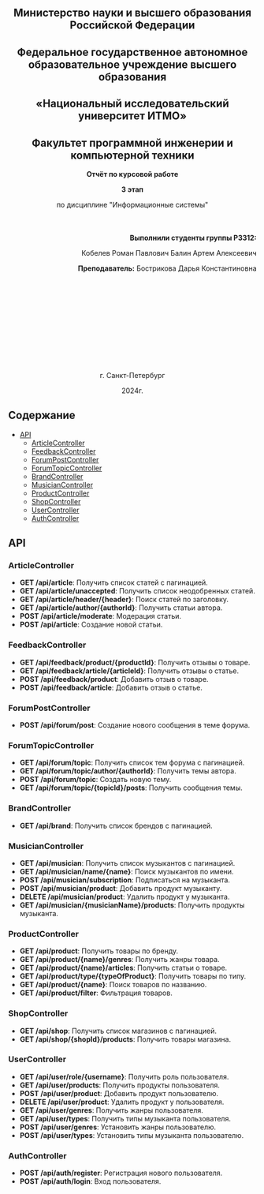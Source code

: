 <div align="center">

## Министерство науки и высшего образования Российской Федерации
## Федеральное государственное автономное образовательное учреждение высшего образования
## «Национальный исследовательский университет ИТМО»
## Факультет программной инженерии и компьютерной техники
**Отчёт по курсовой работе**

**3 этап**

по дисциплине
"Информационные системы"
</div>

<div align="right" style="margin-top: 50px;">
<b>Выполнили студенты группы P3312:</b>

Кобелев Роман Павлович
Балин Артем Алексеевич

<b>Преподаватель:</b>
Бострикова Дарья Константиновна
</div>






<div align="center" style="margin-top: 200px; text: center">
г. Санкт-Петербург

2024г.
</div>

<div style="page-break-after: always;"></div>


## Содержание

- [API](#api)
   - [ArticleController](#articlecontroller)
   - [FeedbackController](#feedbackcontroller)
   - [ForumPostController](#forumpostcontroller)
   - [ForumTopicController](#forumtopiccontroller)
   - [BrandController](#brandcontroller)
   - [MusicianController](#musiciancontroller)
   - [ProductController](#productcontroller)
   - [ShopController](#shopcontroller)
   - [UserController](#usercontroller)
   - [AuthController](#authcontroller)

## API

### ArticleController
- **GET /api/article**: Получить список статей с пагинацией.
- **GET /api/article/unaccepted**: Получить список неодобренных статей.
- **GET /api/article/header/{header}**: Поиск статей по заголовку.
- **GET /api/article/author/{authorId}**: Получить статьи автора.
- **POST /api/article/moderate**: Модерация статьи.
- **POST /api/article**: Создание новой статьи.

### FeedbackController
- **GET /api/feedback/product/{productId}**: Получить отзывы о товаре.
- **GET /api/feedback/article/{articleId}**: Получить отзывы о статье.
- **POST /api/feedback/product**: Добавить отзыв о товаре.
- **POST /api/feedback/article**: Добавить отзыв о статье.

### ForumPostController
- **POST /api/forum/post**: Создание нового сообщения в теме форума.

### ForumTopicController
- **GET /api/forum/topic**: Получить список тем форума с пагинацией.
- **GET /api/forum/topic/author/{authorId}**: Получить темы автора.
- **POST /api/forum/topic**: Создать новую тему.
- **GET /api/forum/topic/{topicId}/posts**: Получить сообщения темы.

### BrandController
- **GET /api/brand**: Получить список брендов с пагинацией.

### MusicianController
- **GET /api/musician**: Получить список музыкантов с пагинацией.
- **GET /api/musician/name/{name}**: Поиск музыкантов по имени.
- **POST /api/musician/subscription**: Подписаться на музыканта.
- **POST /api/musician/product**: Добавить продукт музыканту.
- **DELETE /api/musician/product**: Удалить продукт у музыканта.
- **GET /api/musician/{musicianName}/products**: Получить продукты музыканта.

### ProductController
- **GET /api/product**: Получить товары по бренду.
- **GET /api/product/{name}/genres**: Получить жанры товара.
- **GET /api/product/{name}/articles**: Получить статьи о товаре.
- **GET /api/product/type/{typeOfProduct}**: Получить товары по типу.
- **GET /api/product/{name}**: Поиск товаров по названию.
- **GET /api/product/filter**: Фильтрация товаров.

### ShopController
- **GET /api/shop**: Получить список магазинов с пагинацией.
- **GET /api/shop/{shopId}/products**: Получить товары магазина.

### UserController
- **GET /api/user/role/{username}**: Получить роль пользователя.
- **GET /api/user/products**: Получить продукты пользователя.
- **POST /api/user/product**: Добавить продукт пользователю.
- **DELETE /api/user/product**: Удалить продукт у пользователя.
- **GET /api/user/genres**: Получить жанры пользователя.
- **GET /api/user/types**: Получить типы музыканта пользователя.
- **POST /api/user/genres**: Установить жанры пользователю.
- **POST /api/user/types**: Установить типы музыканта пользователю.

### AuthController
- **POST /api/auth/register**: Регистрация нового пользователя.
- **POST /api/auth/login**: Вход пользователя.
